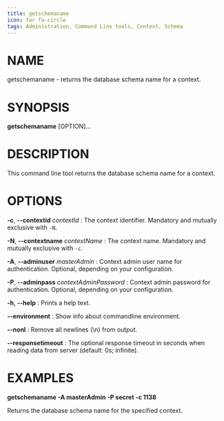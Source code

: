 ```yaml
---
title: getschemaname
icon: far fa-circle
tags: Administration, Command Line tools, Context, Schema
---
```


# NAME

getschemaname - returns the database schema name for a context.

# SYNOPSIS

**getschemaname** [OPTION]...

# DESCRIPTION

This command line tool returns the database schema name for a context.

# OPTIONS

**-c**, **--contextid** *contextId*
: The context identifier. Mandatory and mutually exclusive with `-N`.

**-N**, **--contextname** *contextName*
: The context name. Mandatory and mutually exclusive with `-c`.

**-A**, **--adminuser** *masterAdmin*
: Context admin user name for authentication. Optional, depending on your configuration.

**-P**, **--adminpass** *contextAdminPassword*
: Context admin password for authentication. Optional, depending on your configuration.

**-h**, **--help**
: Prints a help text.

**--environment**
: Show info about commandline environment.

**--nonl**
: Remove all newlines (\\n) from output.

**--responsetimeout**
: The optional response timeout in seconds when reading data from server (default: 0s; infinite).

# EXAMPLES

**getschemaname -A masterAdmin -P secret -c 1138**

Returns the database schema name for the specified context.

